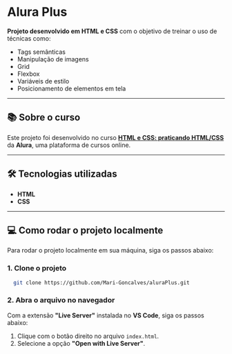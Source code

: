 # Alura Plus

**Projeto desenvolvido em HTML e CSS** com o objetivo de treinar o uso de técnicas como:

- Tags semânticas
- Manipulação de imagens
- Grid
- Flexbox
- Variáveis de estilo
- Posicionamento de elementos em tela

---

## 📚 Sobre o curso

Este projeto foi desenvolvido no curso **[HTML e CSS: praticando HTML/CSS](https://www.alura.com.br/)** da **Alura**, uma plataforma de cursos online.

---

## 🛠 Tecnologias utilizadas

- **HTML**
- **CSS**

---

## 💻 Como rodar o projeto localmente

Para rodar o projeto localmente em sua máquina, siga os passos abaixo:

### 1. Clone o projeto

```bash
  git clone https://github.com/Mari-Goncalves/aluraPlus.git
```

### 2. Abra o arquivo no navegador

Com a extensão **"Live Server"** instalada no **VS Code**, siga os passos abaixo:

1. Clique com o botão direito no arquivo `index.html`.
2. Selecione a opção **"Open with Live Server"**.
